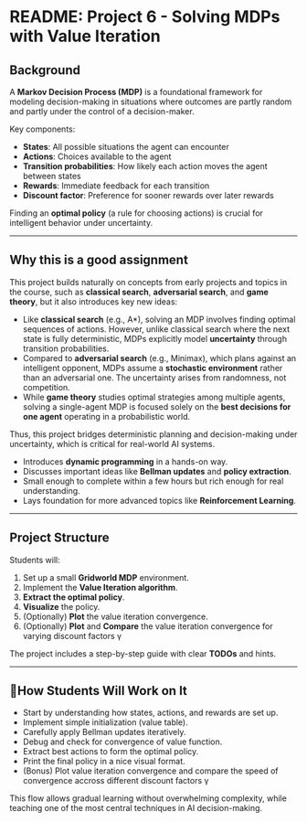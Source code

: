 # README: Project 6 - Solving MDPs with Value Iteration

## Background

A **Markov Decision Process (MDP)** is a foundational framework for modeling decision-making in situations where outcomes are partly random and partly under the control of a decision-maker.

Key components:
- **States**: All possible situations the agent can encounter
- **Actions**: Choices available to the agent
- **Transition probabilities**: How likely each action moves the agent between states
- **Rewards**: Immediate feedback for each transition
- **Discount factor**: Preference for sooner rewards over later rewards

Finding an **optimal policy** (a rule for choosing actions) is crucial for intelligent behavior under uncertainty.

---

## Why this is a good assignment

This project builds naturally on concepts from early projects and topics in the course, such as **classical search**, **adversarial search**, and **game theory**, but it also introduces key new ideas:

- Like **classical search** (e.g., A*), solving an MDP involves finding optimal sequences of actions. However, unlike classical search where the next state is fully deterministic, MDPs explicitly model **uncertainty** through transition probabilities.
- Compared to **adversarial search** (e.g., Minimax), which plans against an intelligent opponent, MDPs assume a **stochastic environment** rather than an adversarial one. The uncertainty arises from randomness, not competition.
- While **game theory** studies optimal strategies among multiple agents, solving a single-agent MDP is focused solely on the **best decisions for one agent** operating in a probabilistic world.

Thus, this project bridges deterministic planning and decision-making under uncertainty, which is critical for real-world AI systems.

- Introduces **dynamic programming** in a hands-on way.
- Discusses important ideas like **Bellman updates** and **policy extraction**.
- Small enough to complete within a few hours but rich enough for real understanding.
- Lays foundation for more advanced topics like **Reinforcement Learning**.

---

## Project Structure

Students will:
1. Set up a small **Gridworld MDP** environment.
2. Implement the **Value Iteration algorithm**.
3. **Extract the optimal policy**.
4. **Visualize** the policy.
5. (Optionally) **Plot** the value iteration convergence. 
6. (Optionally) **Plot** and **Compare** the value iteration convergence for varying discount factors γ

The project includes a step-by-step guide with clear **TODOs** and hints.

---

## 👨How Students Will Work on It

- Start by understanding how states, actions, and rewards are set up.
- Implement simple initialization (value table).
- Carefully apply Bellman updates iteratively.
- Debug and check for convergence of value function.
- Extract best actions to form the optimal policy.
- Print the final policy in a nice visual format.
- (Bonus) Plot value iteration convergence and compare the speed of convergence accross different discount factors γ

This flow allows gradual learning without overwhelming complexity, while teaching one of the most central techniques in AI decision-making.

